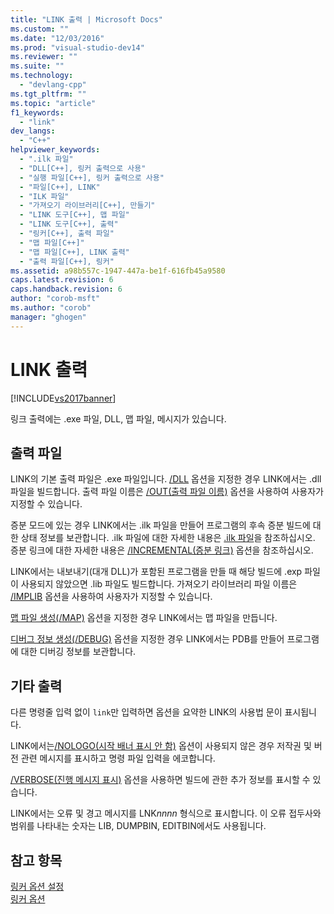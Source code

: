 ```yaml
---
title: "LINK 출력 | Microsoft Docs"
ms.custom: ""
ms.date: "12/03/2016"
ms.prod: "visual-studio-dev14"
ms.reviewer: ""
ms.suite: ""
ms.technology: 
  - "devlang-cpp"
ms.tgt_pltfrm: ""
ms.topic: "article"
f1_keywords: 
  - "link"
dev_langs: 
  - "C++"
helpviewer_keywords: 
  - ".ilk 파일"
  - "DLL[C++], 링커 출력으로 사용"
  - "실행 파일[C++], 링커 출력으로 사용"
  - "파일[C++], LINK"
  - "ILK 파일"
  - "가져오기 라이브러리[C++], 만들기"
  - "LINK 도구[C++], 맵 파일"
  - "LINK 도구[C++], 출력"
  - "링커[C++], 출력 파일"
  - "맵 파일[C++]"
  - "맵 파일[C++], LINK 출력"
  - "출력 파일[C++], 링커"
ms.assetid: a98b557c-1947-447a-be1f-616fb45a9580
caps.latest.revision: 6
caps.handback.revision: 6
author: "corob-msft"
ms.author: "corob"
manager: "ghogen"
---
```

# LINK 출력
[!INCLUDE[vs2017banner](../../assembler/inline/includes/vs2017banner.md)]

링크 출력에는 .exe 파일, DLL, 맵 파일, 메시지가 있습니다.  
  
##  <a name="_core_output_files"></a> 출력 파일  
 LINK의 기본 출력 파일은 .exe 파일입니다.  [\/DLL](../../build/reference/dll-build-a-dll.md) 옵션을 지정한 경우 LINK에서는 .dll 파일을 빌드합니다.  출력 파일 이름은 [\/OUT\(출력 파일 이름\)](../../build/reference/out-output-file-name.md) 옵션을 사용하여 사용자가 지정할 수 있습니다.  
  
 증분 모드에 있는 경우 LINK에서는 .ilk 파일을 만들어 프로그램의 후속 증분 빌드에 대한 상태 정보를 보관합니다.  .ilk 파일에 대한 자세한 내용은 [.ilk 파일](../../build/reference/dot-ilk-files-as-linker-input.md)을 참조하십시오.  증분 링크에 대한 자세한 내용은 [\/INCREMENTAL\(증분 링크\)](../../build/reference/incremental-link-incrementally.md) 옵션을 참조하십시오.  
  
 LINK에서는 내보내기\(대개 DLL\)가 포함된 프로그램을 만들 때 해당 빌드에 .exp 파일이 사용되지 않았으면 .lib 파일도 빌드합니다.  가져오기 라이브러리 파일 이름은 [\/IMPLIB](../../build/reference/implib-name-import-library.md) 옵션을 사용하여 사용자가 지정할 수 있습니다.  
  
 [맵 파일 생성\(\/MAP\)](../../build/reference/map-generate-mapfile.md) 옵션을 지정한 경우 LINK에서는 맵 파일을 만듭니다.  
  
 [디버그 정보 생성\(\/DEBUG\)](../../build/reference/debug-generate-debug-info.md) 옵션을 지정한 경우 LINK에서는 PDB를 만들어 프로그램에 대한 디버깅 정보를 보관합니다.  
  
##  <a name="_core_other_output"></a> 기타 출력  
 다른 명령줄 입력 없이 `link`만 입력하면 옵션을 요약한 LINK의 사용법 문이 표시됩니다.  
  
 LINK에서는[\/NOLOGO\(시작 배너 표시 안 함\)](../../build/reference/nologo-suppress-startup-banner-linker.md) 옵션이 사용되지 않은 경우 저작권 및 버전 관련 메시지를 표시하고 명령 파일 입력을 에코합니다.  
  
 [\/VERBOSE\(진행 메시지 표시\)](../../build/reference/verbose-print-progress-messages.md) 옵션을 사용하면 빌드에 관한 추가 정보를 표시할 수 있습니다.  
  
 LINK에서는 오류 및 경고 메시지를 LNK*nnnn* 형식으로 표시합니다.  이 오류 접두사와 범위를 나타내는 숫자는 LIB, DUMPBIN, EDITBIN에서도 사용됩니다.  
  
## 참고 항목  
 [링커 옵션 설정](../../build/reference/setting-linker-options.md)   
 [링커 옵션](../../build/reference/linker-options.md)